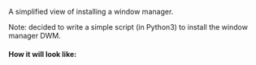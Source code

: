 A simplified view of installing a window manager.

Note: decided to write a simple script (in Python3) to install the window manager DWM.

#### How it will look like:

